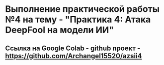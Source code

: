 # Выполнение практической работы №4 на тему - "Практика 4: Атака DeepFool на модели ИИ"

## Ссылка на Google Colab - github проект - https://github.com/Archangel15520/azsii4



